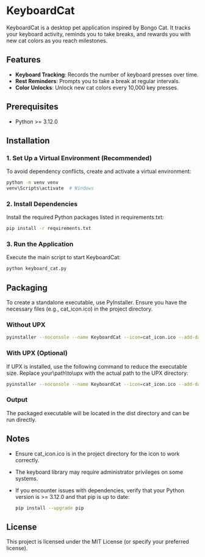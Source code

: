 # KeyboardCat

KeyboardCat is a desktop pet application inspired by Bongo Cat. It tracks your keyboard activity, reminds you to take breaks, and rewards you with new cat colors as you reach milestones.

## Features

- **Keyboard Tracking**: Records the number of keyboard presses over time.
- **Rest Reminders**: Prompts you to take a break at regular intervals.
- **Color Unlocks**: Unlock new cat colors every 10,000 key presses.

## Prerequisites

- Python >= 3.12.0

## Installation

### 1. Set Up a Virtual Environment (Recommended)

To avoid dependency conflicts, create and activate a virtual environment:

```bash
python -m venv venv
venv\Scripts\activate  # Windows
```

### 2. Install Dependencies

Install the required Python packages listed in requirements.txt:

```bash
pip install -r requirements.txt
```

### 3. Run the Application

Execute the main script to start KeyboardCat:

```bash
python keyboard_cat.py
```

## Packaging

To create a standalone executable, use PyInstaller. Ensure you have the necessary files (e.g., cat_icon.ico) in the project directory.

### Without UPX

```bash
pyinstaller --noconsole --name KeyboardCat --icon=cat_icon.ico --add-data "cat_icon.ico;." --hidden-import=pystray --hidden-import=PIL.Image --hidden-import=keyboard keyboard_cat.py
```

### With UPX (Optional)

If UPX is installed, use the following command to reduce the executable size. Replace your\path\to\upx with the actual path to the UPX directory:

```bash
pyinstaller --noconsole --name KeyboardCat --icon=cat_icon.ico --add-data "cat_icon.ico;." --hidden-import=pystray --hidden-import=PIL.Image --hidden-import=keyboard --upx-dir your\path\to\upx --upx-exclude keyboard.pyd keyboard_cat.py
```

### Output

The packaged executable will be located in the dist directory and can be run directly.

## Notes

- Ensure cat_icon.ico is in the project directory for the icon to work correctly.

- The keyboard library may require administrator privileges on some systems.

- If you encounter issues with dependencies, verify that your Python version is >= 3.12.0 and that pip is up to date:

  ```bash
  pip install --upgrade pip
  ```

## License

This project is licensed under the MIT License (or specify your preferred license).
